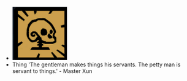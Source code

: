- ![image.png](../assets/image_1700895038862_0.png)
- Thing
  'The gentleman makes things his servants. The petty man is servant to things.' - Master Xun
